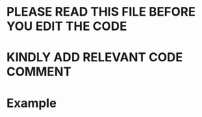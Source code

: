 # PLEASE READ THIS FILE BEFORE YOU EDIT THE CODE
# KINDLY ADD RELEVANT CODE COMMENT 
# Example <!-- Function to distribute the data : created by SHANMUGAM PALANI : 10-04-2021 --> 
